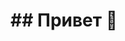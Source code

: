 # ## Привет 👋

<!--
**Serg211983/Serg211983** — это ✨ _специальный_ ✨ репозиторий, поскольку его `README.md` (этот файл) отображается в вашем профиле GitHub.

Вот несколько идей, с которых можно начать:

- 🔭 В настоящее время я работаю над...
- 🌱 Сейчас я изучаю...
- 👯 Я хочу сотрудничать по ...
- 🤔 Мне нужна помощь с...
- 💬 Спросите меня о ...
- 📫 Как со мной связаться: ...
- 😄 Местоимения: ...
- ⚡ Интересный факт: ...
--
